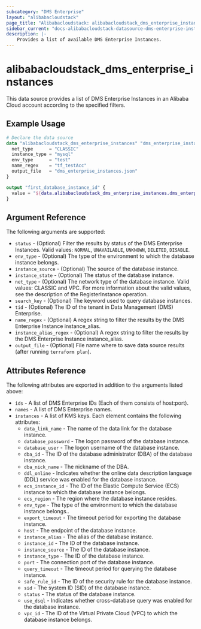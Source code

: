 ```yaml
---
subcategory: "DMS Enterprise"
layout: "alibabacloudstack"
page_title: "Alibabacloudstack: alibabacloudstack_dms_enterprise_instances"
sidebar_current: "docs-alibabacloudstack-datasource-dms-enterprise-instances"
description: |-
    Provides a list of available DMS Enterprise Instances.
---
```


# alibabacloudstack\_dms\_enterprise\_instances

This data source provides a list of DMS Enterprise Instances in an Alibaba Cloud account according to the specified filters.

## Example Usage

```terraform
# Declare the data source
data "alibabacloudstack_dms_enterprise_instances" "dms_enterprise_instances_ds" {
  net_type      = "CLASSIC"
  instance_type = "mysql"
  env_type      = "test"
  name_regex    = "tf_testAcc"
  output_file   = "dms_enterprise_instances.json"
}

output "first_database_instance_id" {
  value = "${data.alibabacloudstack_dms_enterprise_instances.dms_enterprise_instances_ds.instances.0.instance_id}"
}
```

## Argument Reference

The following arguments are supported:

* `status` - (Optional) Filter the results by status of the DMS Enterprise Instances. Valid values: `NORMAL`, `UNAVAILABLE`, `UNKNOWN`, `DELETED`, `DISABLE`.
* `env_type` - (Optional) The type of the environment to which the database instance belongs.
* `instance_source` - (Optional) The source of the database instance.
* `instance_state` - (Optional) The status of the database instance.
* `net_type` - (Optional) The network type of the database instance. Valid values: CLASSIC and VPC. For more information about the valid values, see the description of the RegisterInstance operation.
* `search_key` - (Optional) The keyword used to query database instances.
* `tid` - (Optional) The ID of the tenant in Data Management (DMS) Enterprise.
* `name_regex` - (Optional) A regex string to filter the results by the DMS Enterprise Instance instance_alias.
* `instance_alias_regex` - (Optional) A regex string to filter the results by the DMS Enterprise Instance instance_alias.
* `output_file` - (Optional) File name where to save data source results (after running `terraform plan`).

## Attributes Reference

The following attributes are exported in addition to the arguments listed above:
* `ids` - A list of DMS Enterprise IDs (Each of them consists of host:port).
* `names` - A list of DMS Enterprise names.
* `instances` - A list of KMS keys. Each element contains the following attributes:
  * `data_link_name` - The name of the data link for the database instance.
  * `database_password` - The logon password of the database instance.
  * `database_user` - The logon username of the database instance.
  * `dba_id` - The ID of the database administrator (DBA) of the database instance.
  * `dba_nick_name` - The nickname of the DBA.
  * `ddl_online` - Indicates whether the online data description language (DDL) service was enabled for the database instance.
  * `ecs_instance_id` - The ID of the Elastic Compute Service (ECS) instance to which the database instance belongs.
  * `ecs_region` - The region where the database instance resides.
  * `env_type` - The type of the environment to which the database instance belongs..
  * `export_timeout` - The timeout period for exporting the database instance.
  * `host` - The endpoint of the database instance.
  * `instance_alias` - The alias of the database instance.
  * `instance_id` - The ID of the database instance.
  * `instance_source` - The ID of the database instance.
  * `instance_type` - The ID of the database instance.
  * `port` - The connection port of the database instance.
  * `query_timeout` - The timeout period for querying the database instance.
  * `safe_rule_id` - The ID of the security rule for the database instance.
  * `sid` - The system ID (SID) of the database instance.
  * `status` - The status of the database instance.
  * `use_dsql` - Indicates whether cross-database query was enabled for the database instance.
  * `vpc_id` - The ID of the Virtual Private Cloud (VPC) to which the database instance belongs.

